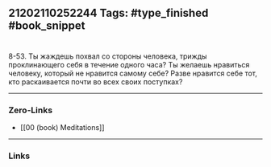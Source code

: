 21202110252244
Tags: #type_finished #book_snippet 
---
# 

 8-53. Ты жаждешь похвал со стороны человека, трижды проклинающего себя в течение одного часа? Ты желаешь нравиться человеку, который не нравится самому себе? Разве нравится себе тот, кто раскаивается почти во всех своих поступках? 

---
### Zero-Links
 - [[00 (book) Meditations]]
---
### Links
